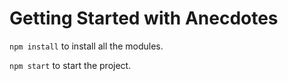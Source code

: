 # Getting Started with Anecdotes

`npm install` to install all the modules.

`npm start` to start the project.
